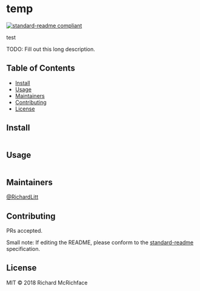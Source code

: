 # temp

[![standard-readme compliant](https://img.shields.io/badge/standard--readme-OK-green.svg?style=flat-square)](https://github.com/RichardLitt/standard-readme)

test

TODO: Fill out this long description.

## Table of Contents

- [Install](#install)
- [Usage](#usage)
- [Maintainers](#maintainers)
- [Contributing](#contributing)
- [License](#license)

## Install

```
```

## Usage

```
```

## Maintainers

[@RichardLitt](https://github.com/RichardLitt)

## Contributing

PRs accepted.

Small note: If editing the README, please conform to the [standard-readme](https://github.com/RichardLitt/standard-readme) specification.

## License

MIT © 2018 Richard McRichface
